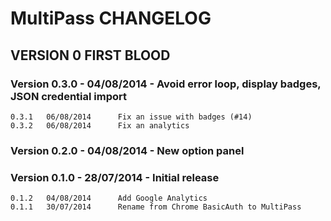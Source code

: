 MultiPass CHANGELOG
===================

VERSION 0 FIRST BLOOD
---------------------

### Version 0.3.0 - 04/08/2014 - Avoid error loop, display badges, JSON credential import

	0.3.1	06/08/2014		Fix an issue with badges (#14)
	0.3.2	06/08/2014		Fix an analytics

### Version 0.2.0 - 04/08/2014 - New option panel

### Version 0.1.0 - 28/07/2014 - Initial release

	0.1.2	04/08/2014		Add Google Analytics
	0.1.1	30/07/2014		Rename from Chrome BasicAuth to MultiPass
